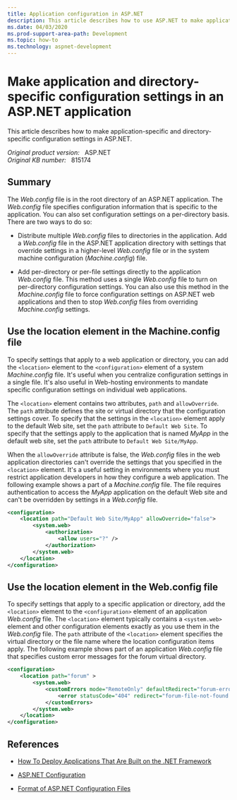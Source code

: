 ```yaml
---
title: Application configuration in ASP.NET
description: This article describes how to use ASP.NET to make application-specific and directory-specific configuration settings.
ms.date: 04/03/2020
ms.prod-support-area-path: Development
ms.topic: how-to
ms.technology: aspnet-development
---
```

# Make application and directory-specific configuration settings in an ASP.NET application

This article describes how to make application-specific and directory-specific configuration settings in ASP.NET.

_Original product version:_ &nbsp; ASP.NET  
_Original KB number:_ &nbsp; 815174

## Summary

The *Web.config* file is in the root directory of an ASP.NET application. The *Web.config* file specifies configuration information that is specific to the application. You can also set configuration settings on a per-directory basis. There are two ways to do so:

- Distribute multiple *Web.config* files to directories in the application. Add a *Web.config* file in the ASP.NET application directory with settings that override settings in a higher-level *Web.config* file or in the system machine configuration (*Machine.config*) file.

- Add per-directory or per-file settings directly to the application *Web.config* file. This method uses a single *Web.config* file to turn on per-directory configuration settings. You can also use this method in the *Machine.config* file to force configuration settings on ASP.NET web applications and then to stop *Web.config* files from overriding *Machine.config* settings.

## Use the location element in the Machine.config file

To specify settings that apply to a web application or directory, you can add the `<location>` element to the `<configuration>` element of a system *Machine.config* file. It's useful when you centralize configuration settings in a single file. It's also useful in Web-hosting environments to mandate specific configuration settings on individual web applications.

The `<location>` element contains two attributes, `path` and `allowOverride`. The `path` attribute defines the site or virtual directory that the configuration settings cover. To specify that the settings in the `<location>` element apply to the default Web site, set the `path` attribute to `Default Web Site`. To specify that the settings apply to the application that is named *MyApp* in the default web site, set the `path` attribute to `Default Web Site/MyApp`.

When the `allowOverride` attribute is false, the *Web.config* files in the web application directories can't override the settings that you specified in the `<location>` element. It's a useful setting in environments where you must restrict application developers in how they configure a web application. The following example shows a part of a *Machine.config* file. The file requires authentication to access the *MyApp* application on the default Web site and can't be overridden by settings in a *Web.config* file.

```xml
<configuration>
    <location path="Default Web Site/MyApp" allowOverride="false">
        <system.web>
            <authorization>
                <allow users="?" />
            </authorization>
        </system.web>
    </location>
</configuration>
```

## Use the location element in the Web.config file

To specify settings that apply to a specific application or directory, add the `<location>` element to the `<configuration>` element of an application *Web.config* file. The `<location>` element typically contains a `<system.web>` element and other configuration elements exactly as you use them in the *Web.config* file. The `path` attribute of the `<location>` element specifies the virtual directory or the file name where the location configuration items apply. The following example shows part of an application *Web.config* file that specifies custom error messages for the forum virtual directory.

```xml
<configuration>
    <location path="forum" >
        <system.web>
            <customErrors mode="RemoteOnly" defaultRedirect="forum-error.aspx">
                <error statusCode="404" redirect="forum-file-not-found.aspx" />
            </customErrors>
        </system.web>
    </location>
</configuration>
```

## References

- [How To Deploy Applications That Are Built on the .NET Framework](https://support.microsoft.com/help/818016)  

- [ASP.NET Configuration](/previous-versions/dotnet/netframework-1.1/aa719558(v=vs.71))

- [Format of ASP.NET Configuration Files](/previous-versions/dotnet/netframework-1.1/ackhksh7(v=vs.71))
